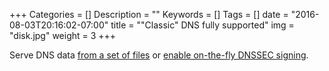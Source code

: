+++
Categories = []
Description = ""
Keywords = []
Tags = []
date = "2016-08-03T20:16:02-07:00"
title = "\"Classic\" DNS fully supported"
img = "disk.jpg"
weight = 3
+++

Serve DNS data [from a set of
files](https://github.com/miekg/coredns/tree/master/middleware/file/README.md) or 
[enable on-the-fly DNSSEC
signing](https://github.com/miekg/coredns/tree/master/middleware/dnssec/README.md).
